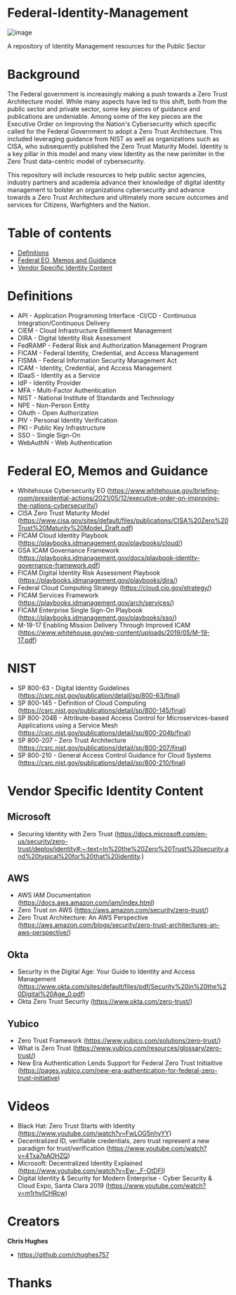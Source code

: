 # Federal-Identity-Management
![image](https://user-images.githubusercontent.com/94196833/161061929-40d32474-45f4-4d1a-afd0-e80a0842d420.png)


A repository of Identity Management resources for the Public Sector 

# Background

The Federal government is increasingly making a push towards a Zero Trust Architecture model. While many aspects have led to this shift, both from the public sector and private sector, some key pieces of guidance and publications are undeniable. Among some of the key pieces are the Executive Order on Improving the Nation's Cybersecurity which specific called for the Federal Government to adopt a Zero Trust Architecture. This included leveraging guidance from NIST as well as organizations such as CISA, who subsequently published the Zero Trust Maturity Model. Identity is a key pillar in this model and many view Identity as the new perimiter in the Zero Trust data-centric model of cybersecurity. 

This repository will include resources to help public sector agencies, industry partners and academia advance their knowledge of digital identity management to bolster an organizations cybersecurity and advance towards a Zero Trust Architecture and ultimately more secure outcomes and services for Citizens, Warfighters and the Nation. 

# Table of contents

- [Definitions](#Definitions)
- [Federal EO, Memos and Guidance](#Federal-EO,-Memos-and-Guidance)
- [Vendor Specific Identity Content](#Vendor-Specific-Identity-Content)

# Definitions

- API - Application Programming Interface
-CI/CD	- Continuous Integration/Continuous Delivery
- CIEM - Cloud Infrastructure Entitlement Management
- DIRA	- Digital Identity Risk Assessment
- FedRAMP	- Federal Risk and Authorization Management Program
- FICAM	- Federal Identity, Credential, and Access Management
- FISMA	- Federal Information Security Management Act
- ICAM	- Identity, Credential, and Access Management
- IDaaS	- Identity as a Service
- IdP	- Identity Provider
- MFA -	Multi-Factor Authentication
- NIST -	National Institute of Standards and Technology
- NPE - Non-Person Entity
- OAuth	- Open Authorization
- PIV	- Personal Identity Verification
- PKI	- Public Key Infrastructure
- SSO	- Single Sign-On
- WebAuthN	- Web Authentication

# Federal EO, Memos and Guidance

- Whitehouse Cybersecurity EO (https://www.whitehouse.gov/briefing-room/presidential-actions/2021/05/12/executive-order-on-improving-the-nations-cybersecurity/)
- CISA Zero Trust Maturity Model (https://www.cisa.gov/sites/default/files/publications/CISA%20Zero%20Trust%20Maturity%20Model_Draft.pdf)
- FICAM Cloud Identity Playbook (https://playbooks.idmanagement.gov/playbooks/cloud/)
- GSA ICAM Governance Framework (https://playbooks.idmanagement.gov/docs/playbook-identity-governance-framework.pdf)
- FICAM Digital Identity Risk Assessment Playbook (https://playbooks.idmanagement.gov/playbooks/dira/)
- Federal Cloud Computing Strategy (https://cloud.cio.gov/strategy/)
- FICAM Services Framework (https://playbooks.idmanagement.gov/arch/services/)
- FICAM Enterprise Single Sign-On Playbook (https://playbooks.idmanagement.gov/playbooks/sso/)
- M-19-17 Enabling Mission Delivery Through Improved ICAM (https://www.whitehouse.gov/wp-content/uploads/2019/05/M-19-17.pdf)



# NIST

- SP 800-63 - Digital Identity Guidelines (https://csrc.nist.gov/publication/detail/sp/800-63/final)
- SP 800-145 - Definition of Cloud Computing (https://csrc.nist.gov/publications/detail/sp/800-145/final)
- SP 800-204B - Attribute-based Access Control for Microservices-based Applications using a Service Mesh (https://csrc.nist.gov/publications/detail/sp/800-204b/final)
- SP 800-207 - Zero Trust Architecture (https://csrc.nist.gov/publications/detail/sp/800-207/final)
- SP 800-210 - General Access Control Guidance for Cloud Systems (https://csrc.nist.gov/publications/detail/sp/800-210/final)

# Vendor Specific Identity Content

## Microsoft 

- Securing Identity with Zero Trust (https://docs.microsoft.com/en-us/security/zero-trust/deploy/identity#:~:text=In%20the%20Zero%20Trust%20security,and%20typical%20for%20that%20identity.)

## AWS

- AWS IAM Documentation (https://docs.aws.amazon.com/iam/index.html)
- Zero Trust on AWS (https://aws.amazon.com/security/zero-trust/)
- Zero Trust Architecture: An AWS Perspective (https://aws.amazon.com/blogs/security/zero-trust-architectures-an-aws-perspective/)

## Okta

- Security in the Digital Age: Your Guide to Identity and Access Management (https://www.okta.com/sites/default/files/pdf/Security%20in%20the%20Digital%20Age_0.pdf)
- Okta Zero Trust Security (https://www.okta.com/zero-trust/) 

## Yubico

- Zero Trust Framework (https://www.yubico.com/solutions/zero-trust/)
- What is Zero Trust (https://www.yubico.com/resources/glossary/zero-trust/)
- New Era Authentication Lends Support for Federal Zero Trust Initiaitive (https://pages.yubico.com/new-era-authentication-for-federal-zero-trust-initiative)

# Videos

- Black Hat: Zero Trust Starts with Identity (https://www.youtube.com/watch?v=FwLOG5nhyYY)
- Decentralized ID, verifiable credentials, zero trust represent a new paradigm for trust/verification (https://www.youtube.com/watch?v=4Txa7pAOHZQ)
- Microsoft: Decentralized Identity Explained (https://www.youtube.com/watch?v=Ew-_F-OtDFI)
- Digital Identity & Security for Modern Enterprise - Cyber Security & Cloud Expo, Santa Clara 2019 (https://www.youtube.com/watch?v=m1rhvICHRcw)


# Creators

**Chris Hughes**

- <https://github.com/chughes757>

# Thanks



